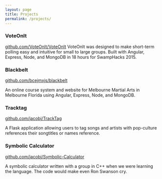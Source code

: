 ```yaml
---
layout: page
title: Projects
permalink: /projects/
---
```


### VoteOnIt
[github.com/VoteOnIt/VoteOnIt](https://github.com/VoteOnIt/VoteOnIt) VoteOnIt
was designed to make short-term polling easy and intuitive for small to large
groups. Built with Angular, Express, Node, and MongoDB in 18 hours for SwampHacks 2015.

### Blackbelt
[github.com/bcejmxjs/blackbelt](https://github.com/bcejmxjs/blackbelt)

An online course system and website for Melbourne Martial
Arts in Melbourne Florida using Angular, Express, Node, and MongoDB.

### Tracktag
[github.com/jacobj/TrackTag](https://github.com/jacobj/TrackTag)

A Flask application allowing users to tag songs and artists with
pop-culture references their songtitles or names reference.

### Symbolic Calculator
[github.com/jacobj/Symbolic-Calculator](https://github.com/jacobj/Symbolic-Calculator)

A symbolic calculator written with a group in C++ when we were learning the
language. The code would make even Ron Swanson cry.
